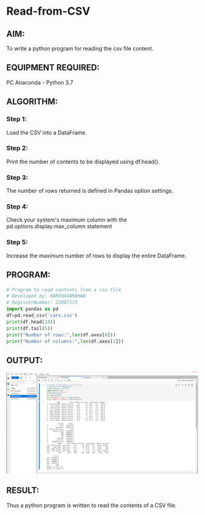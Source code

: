 # Read-from-CSV

## AIM:
To write a python program for reading the csv file content.
## EQUIPMENT REQUIRED:
PC Anaconda - Python 3.7

## ALGORITHM:
### Step 1:
Load the CSV into a DataFrame.
### Step 2:
Print the number of contents to be displayed using df.head().
### Step 3:
The number of rows returned is defined in Pandas option settings.
### Step 4:
Check your system's maximum column with the pd.options.display.max_column statement
### Step 5:
Increase the maximum number of rows to display the entire DataFrame.
## PROGRAM:
```python
# Program to read contents from a csv file
# Developed by: HARSHAVARDHAN
# RegisterNumber: 22007173
import pandas as pd
df=pd.read_csv('cars.csv')
print(df.head(10))
print(df.tail(5))
print("Number of rows:",len(df.axes[0]))
print("Number of columns:",len(df.axes[1]))
```

## OUTPUT:
![output](/csv%20file.png)

## RESULT:
Thus a python program is written to read the contents of a CSV file.
